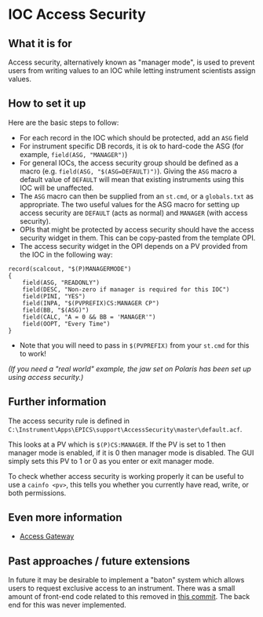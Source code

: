 # IOC Access Security

## What it is for

Access security, alternatively known as "manager mode", is used to prevent users from writing values to an IOC while letting instrument scientists assign values. 

## How to set it up

Here are the basic steps to follow:

- For each record in the IOC which should be protected, add an `ASG` field
- For instrument specific DB records, it is ok to hard-code the ASG (for example, `field(ASG, "MANAGER")`)
- For general IOCs, the access security group should be defined as a macro (e.g. `field(ASG, "$(ASG=DEFAULT)")`). Giving the `ASG` macro a default value of `DEFAULT` will mean that existing instruments using this IOC will be unaffected.
- The `ASG` macro can then be supplied from an `st.cmd`, or a `globals.txt` as appropriate. The two useful values for the ASG macro for setting up access security are `DEFAULT` (acts as normal) and `MANAGER` (with access security).
- OPIs that might be protected by access security should have the access security widget in them. This can be copy-pasted from the template OPI.
- The access security widget in the OPI depends on a PV provided from the IOC in the following way:
```
record(scalcout, "$(P)MANAGERMODE")
{
    field(ASG, "READONLY")
    field(DESC, "Non-zero if manager is required for this IOC")
    field(PINI, "YES")
    field(INPA, "$(PVPREFIX)CS:MANAGER CP")
    field(BB, "$(ASG)")
    field(CALC, "A = 0 && BB = 'MANAGER'")
    field(OOPT, "Every Time")
}
```
- Note that you will need to pass in `$(PVPREFIX)` from your `st.cmd` for this to work!

_(If you need a "real world" example, the jaw set on Polaris has been set up using access security.)_

## Further information

The access security rule is defined in `C:\Instrument\Apps\EPICS\support\AccessSecurity\master\default.acf`. 

This looks at a PV which is `$(P)CS:MANAGER`. If the PV is set to 1 then manager mode is enabled, if it is 0 then manager mode is disabled. The GUI simply sets this PV to 1 or 0 as you enter or exit manager mode.

To check whether access security is working properly it can be useful to use a `cainfo <pv>`, this tells you whether you currently have read, write, or both permissions.

## Even more information

- [Access Gateway](/system_components/Access-Gateway)

## Past approaches / future extensions

In future it may be desirable to implement a "baton" system which allows users to request exclusive access to an instrument. There was a small amount of front-end code related to this removed in [this commit](https://github.com/ISISComputingGroup/ibex_gui/pull/615/commits/f3ea01d0cb4d192d5b6f22990540718c650bb8c2). The back end for this was never implemented.